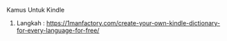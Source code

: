 Kamus Untuk Kindle

1. Langkah : https://1manfactory.com/create-your-own-kindle-dictionary-for-every-language-for-free/
